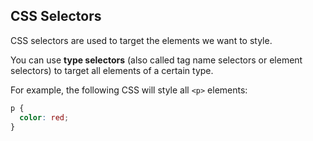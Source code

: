 ## CSS Selectors

CSS selectors are used to target the elements we want to style.

You can use **type selectors** (also called tag name selectors or element selectors) to target all elements of a certain type.

For example, the following CSS will style all `<p>` elements:

```css
p {
  color: red;
}
```
